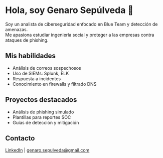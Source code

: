 # Hola, soy Genaro Sepúlveda 👋

Soy un analista de ciberseguridad enfocado en Blue Team y detección de amenazas.  
Me apasiona estudiar ingeniería social y proteger a las empresas contra ataques de phishing.

## Mis habilidades  
- Análisis de correos sospechosos  
- Uso de SIEMs: Splunk, ELK  
- Respuesta a incidentes  
- Conocimiento en firewalls y filtrado DNS  

## Proyectos destacados  
- Análisis de phishing simulado 
- Plantillas para reportes SOC  
- Guías de detección y mitigación  

## Contacto  
[LinkedIn](https://linkedin.com/in/genarosepulveda) | genaro.sepulveda@gmail.com
